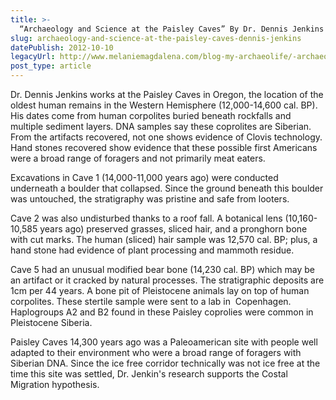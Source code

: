 ```yaml
---
title: >-
  “Archaeology and Science at the Paisley Caves” By Dr. Dennis Jenkins (University of Oregon)
slug: archaeology-and-science-at-the-paisley-caves-dennis-jenkins
datePublish: 2012-10-10
legacyUrl: http://www.melaniemagdalena.com/blog-my-archaeolife/-archaeology-and-science-at-the-paisley-caves-by-dr-dennis-jenkins-university-of-oregon
post_type: article
---
```


Dr. Dennis Jenkins works at the Paisley Caves in Oregon, the location of the oldest human remains in the Western Hemisphere (12,000-14,600 cal. BP). His dates come from human corpolites buried beneath rockfalls and multiple sediment layers. DNA samples say these coprolites are Siberian. From the artifacts recovered, not one shows evidence of Clovis technology. Hand stones recovered show evidence that these possible first Americans were a broad range of foragers and not primarily meat eaters.  
  
Excavations in Cave 1 (14,000-11,000 years ago) were conducted underneath a boulder that collapsed. Since the ground beneath this boulder was untouched, the stratigraphy was pristine and safe from looters.  
  
Cave 2 was also undisturbed thanks to a roof fall. A botanical lens (10,160-10,585 years ago) preserved grasses, sliced hair, and a pronghorn bone with cut marks. The human (sliced) hair sample was 12,570 cal. BP; plus, a hand stone had evidence of plant processing and mammoth residue.  
  
Cave 5 had an unusual modified bear bone (14,230 cal. BP) which may be an artifact or it cracked by natural processes. The stratigraphic deposits are 1cm per 44 years. A bone pit of Pleistocene animals lay on top of human corpolites. These stertile sample were sent to a lab in  Copenhagen. Haplogroups A2 and B2 found in these Paisley coprolies were common in Pleistocene Siberia.  
  
Paisley Caves 14,300 years ago was a Paleoamerican site with people well adapted to their environment who were a broad range of foragers with Siberian DNA. Since the ice free corridor technically was not ice free at the time this site was settled, Dr. Jenkin's research supports the Costal Migration hypothesis.
